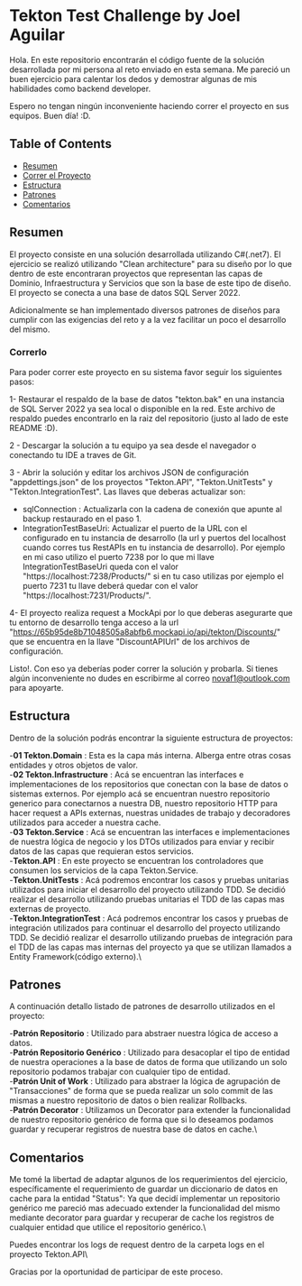 # Tekton Test Challenge by Joel Aguilar
Hola. En este repositorio encontrarán el código fuente de la solución desarrollada por mi persona al reto enviado en esta semana. Me pareció un buen ejercicio para calentar los dedos y demostrar algunas de mis habilidades como backend developer.

Espero no tengan ningún inconveniente haciendo correr el proyecto en sus equipos. Buen día! :D.
## Table of Contents
- [Resumen](#Resumen)
- [Correr el Proyecto](#Correrlo)
- [Estructura](#Estructura)
- [Patrones](#Patrones)
- [Comentarios](#Comentarios)

## Resumen
El proyecto consiste en una solución desarrollada utilizando C#(.net7). El ejercicio se realizó utilizando "Clean architecture" para su diseño por lo que dentro de este encontraran proyectos que representan las capas de Dominio, Infraestructura y Servicios que son la base de este tipo de diseño. El proyecto se conecta a una base de datos SQL Server 2022.

Adicionalmente se han implementado diversos patrones de diseños para cumplir con las exigencias del reto y a la vez facilitar un poco el desarrollo del mismo. 

### Correrlo
Para poder correr este proyecto en su sistema favor seguir los siguientes pasos:

1- Restaurar el respaldo de la base de datos "tekton.bak" en una instancia de SQL Server 2022 ya sea local o disponible en la red. Este archivo de respaldo puedes encontrarlo en la raiz del repositorio (justo al lado de este README :D).

2 - Descargar la solución a tu equipo ya sea desde el navegador o conectando tu IDE a traves de Git.

3 - Abrir la solución y editar los archivos JSON de configuración "appdettings.json" de los proyectos "Tekton.API", "Tekton.UnitTests" y "Tekton.IntegrationTest". Las llaves que deberas actualizar son:
 - sqlConnection : Actualizarla con la cadena de conexión que apunte al backup restaurado en el paso 1.
 - IntegrationTestBaseUri: Actualizar el puerto de la URL con el configurado en tu instancia de desarrollo (la url y puertos del localhost cuando corres tus RestAPIs en tu instancia de desarrollo). Por ejemplo en mi caso utilizo el puerto 7238 por lo que mi llave IntegrationTestBaseUri queda con el valor "https://localhost:7238/Products/" si en tu caso utilizas por ejemplo el puerto 7231 tu llave deberá quedar con el valor "https://localhost:7231/Products/".

4- El proyecto realiza request a MockApi por lo que deberas asegurarte que tu entorno de desarrollo tenga acceso a la url "https://65b95de8b71048505a8abfb6.mockapi.io/api/tekton/Discounts/" que se encuentra en la llave "DiscountAPIUrl" de los archivos de configuración.

Listo!. Con eso ya deberías poder correr la solución y probarla. Si tienes algún inconveniente no dudes en escribirme al correo novaf1@outlook.com para apoyarte.

## Estructura
Dentro de la solución podrás encontrar la siguiente estructura de proyectos:

-**01 Tekton.Domain** : Esta es la capa más interna. Alberga entre otras cosas entidades y otros objetos de valor.\
-**02 Tekton.Infrastructure** : Acá se encuentran las interfaces e implementaciones de los repositorios que conectan con la base de datos o sistemas externos. Por ejemplo acá se encuentran nuestro repositorio generico para conectarnos a nuestra DB, nuestro repositorio HTTP para hacer request a APIs externas, nuestras unidades de trabajo y decoradores utilizados para acceder a nuestra cache.\
-**03 Tekton.Service** : Acá se encuentran las interfaces e implementaciones de nuestra lógica de negocio y los DTOs utilizados para enviar y recibir datos de las capas que requieran estos servicios.\
-**Tekton.API** : En este proyecto se encuentran los controladores que consumen los servicios de la capa Tekton.Service. \
-**Tekton.UnitTests** : Acá podremos encontrar los casos y pruebas unitarias utilizados para iniciar el desarrollo del proyecto utilizando TDD. Se decidió realizar el desarrollo utilizando pruebas unitarias el TDD de las capas mas externas de proyecto.\
-**Tekton.IntegrationTest** : Acá podremos encontrar los casos y pruebas de integración utilizados para continuar el desarrollo del proyecto utilizando TDD. Se decidió realizar el desarrollo utilizando pruebas de integración para el TDD de las capas mas internas del proyecto ya que se utilizan llamados a Entity Framework(código externo).\

## Patrones
A continuación detallo listado de patrones de desarrollo utilizados en el proyecto:

-**Patrón Repositorio** : Utilizado para abstraer nuestra lógica de acceso a datos.\
-**Patrón Repositorio Genérico** : Utilizado para desacoplar el tipo de entidad de nuestra operaciones a la base de datos de forma que utilizando un solo repositorio podamos trabajar con cualquier tipo de entidad.\
-**Patrón Unit of Work** : Utilizado para abstraer la lógica de agrupación de "Transacciones" de forma que se pueda realizar un solo commit de las mismas a nuestro repositorio de datos o bien realizar Rollbacks.\
-**Patrón Decorator** : Utilizamos un Decorator para extender la funcionalidad de nuestro repositorio genérico de forma que si lo deseamos podamos guardar y recuperar registros de nuestra base de datos en cache.\
## Comentarios
Me tomé la libertad de adaptar algunos de los requerimientos del ejercicio, específicamente el requerimiento de guardar un diccionario de datos en cache para la entidad "Status": Ya que decidí implementar un repositorio genérico me pareció mas adecuado extender la funcionalidad del mismo mediante decorator para guardar y recuperar de cache los registros de cualquier entidad que utilice el repositorio genérico.\

Puedes encontrar los logs de request dentro de la carpeta logs en el proyecto Tekton.API\

Gracias por la oportunidad de participar de este proceso.
